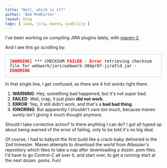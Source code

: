 ```yaml
---
title: "Well, which is it?"
author: 'Bob McWhirter'
layout: blog
tags: [ java, jira, maven, usability ]
---
```

I've been working on compiling JIRA plugins lately, with <a href="http://maven.apache.org/" title="Mavenrific!">maven-2</a>.

And I see this go scrolling by:
<p style="border: 1px dotted #999999; padding: 1em; font-family: monospace; font-size: 10pt; text-align: left"> [<strong style="color: red">WARNING</strong>] *** CHECKSUM <strong style="color: red">FAILED</strong> - <strong style="color: red">Error</strong> retrieving checksum file for webwork/jars/webwork-30Apr07-jiratld.jar - <strong style="color: red">IGNORING</strong></p>
In that single line, I get confused, as there are 4 hot words right there.
<ol>
	<li><strong>WARNING</strong>: Hey, something bad happened, but it's not <em>super</em> bad.</li>
	<li><strong>FAILED</strong>: Well, crap, it just plain <strong>did not work</strong>.</li>
	<li><strong>ERROR</strong>: Yep, it still didn't work, and that's a <strong>bad bad thing</strong>.</li>
	<li><strong>IGNORING</strong>: But apparently I shouldn't care <em>too</em> much, because maven surely isn't giving it much thought anymore.</li>
</ol>
Should I take corrective action?  Is there anything I can do?  I got all hyped up about being warned of the error of failing, only to be told it's no big deal.

Of course, I had to babysit the first build like a crack-baby delivered in the 2nd trimester.  Maven attempts to download the world from Atlassian's repository which likes to take a nap after downloading a dozen .pom files.  I'd have to go <em>Control-C</em> all over it, and start over, to get a running start at the next dozen .poms.  Fun!
